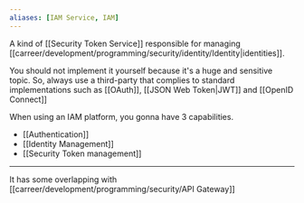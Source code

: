 ```yaml
---
aliases: [IAM Service, IAM]
---
```


A kind of [[Security Token Service]] responsible for managing [[carreer/development/programming/security/identity/Identity|identities]].

You should not implement it yourself because it's a huge and sensitive topic. So, always use a third-party that complies to standard implementations such as [[OAuth]], [[JSON Web Token|JWT]] and [[OpenID Connect]]

When using an IAM platform, you gonna have 3 capabilities.

- [[Authentication]]
- [[Identity Management]]
- [[Security Token management]]

---

It has some overlapping with [[carreer/development/programming/security/API Gateway]]